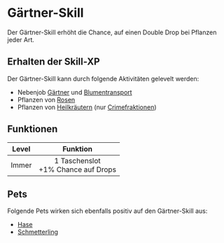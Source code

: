 # Gärtner-Skill 

Der Gärtner-Skill erhöht die Chance, auf einen Double Drop bei Pflanzen jeder Art.

## Erhalten der Skill-XP
Der Gärtner-Skill kann durch folgende Aktivitäten gelevelt werden:

* Nebenjob [Gärtner](../../pages/nebenjobs/gärtner.md) und [Blumentransport](../../pages/nebenjobs/blumentransport.md)
* Pflanzen von [Rosen](../../pages/pflanzen/rosen.md)
* Pflanzen von [Heilkräutern](../../pages/pflanzen/heilkraut.md) (nur [Crimefraktionen](../../pages/fraktionen/allgemein.md))

## Funktionen
| Level | Funktion |
|:-:|:-:|
| Immer | 1 Taschenslot <br> +1% Chance auf Drops |

## Pets
Folgende Pets wirken sich ebenfalls positiv auf den Gärtner-Skill aus:

* [Hase](../../pages/pets/hase.md)
* [Schmetterling](../../pages/pets/schmetterling.md)

